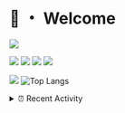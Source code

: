 # 👋 ・ Welcome
![](https://komarev.com/ghpvc/?username=Lorenzo0111)

![](https://img.shields.io/badge/Java-ED8B00?style=for-the-badge&logo=java&logoColor=white)
![](https://img.shields.io/badge/JavaScript-323330?style=for-the-badge&logo=javascript&logoColor=F7DF1E)
![](https://img.shields.io/badge/Node.js-339933?style=for-the-badge&logo=nodedotjs&logoColor=white)
![](https://img.shields.io/badge/React-20232A?style=for-the-badge&logo=react&logoColor=61DAFB)

[![](https://github-readme-stats.vercel.app/api?username=Lorenzo0111&show_icons=true&count_private=true)](https://github.com/Lorenzo0111)
![Top Langs](https://github-readme-stats.vercel.app/api/top-langs/?username=Lorenzo0111&layout=compact)

<details>
<summary>⏰ Recent Activity</summary>

<!--RECENT_ACTIVITY:start-->
1. ![issueClosed] **Issue closed:** [ZombieStriker/QualityArmoryVehicles2#86](https://github.com/ZombieStriker/QualityArmoryVehicles2/issues/86)
2. ![issueClosed] **Issue closed:** [ZombieStriker/QualityArmoryVehicles2#74](https://github.com/ZombieStriker/QualityArmoryVehicles2/issues/74)
3. ![issueClosed] **Issue closed:** [ZombieStriker/QualityArmoryVehicles2#91](https://github.com/ZombieStriker/QualityArmoryVehicles2/issues/91)
4. ![issueClosed] **Issue closed:** [ZombieStriker/QualityArmoryVehicles2#75](https://github.com/ZombieStriker/QualityArmoryVehicles2/issues/75)
5. ![release] Released [v2.0.6](https://github.com/ZombieStriker/QualityArmory/releases/tag/v2.0.6) in [ZombieStriker/QualityArmory](https://github.com/ZombieStriker/QualityArmory)
6. ![issueClosed] **Issue closed:** [ZombieStriker/QualityArmory#259](https://github.com/ZombieStriker/QualityArmory/issues/259)
7. ![issueClosed] **Issue closed:** [ZombieStriker/QualityArmory#229](https://github.com/ZombieStriker/QualityArmory/issues/229)
8. ![comment] **Commented:** [ZombieStriker/QualityArmory#292](https://github.com/ZombieStriker/QualityArmory/issues/292#issuecomment-1077459997)
9. ![comment] **Commented:** [ZombieStriker/QualityArmory#286](https://github.com/ZombieStriker/QualityArmory/pull/286#issuecomment-1077459032)
10. ![comment] **Commented:** [ZombieStriker/QualityArmory#284](https://github.com/ZombieStriker/QualityArmory/pull/284#issuecomment-1077459006)
<!--RECENT_ACTIVITY:end-->


<!--RECENT_ACTIVITY:last_update-->
Last Updated: Saturday, April 2nd, 2022, 12:19:49 PM
<!--RECENT_ACTIVITY:last_update_end-->
</details>

[issueOpened]: https://cdn.jsdelivr.net/gh/Readme-Workflows/Readme-Icons@main/icons/octicons/IssueOpenedOld.svg
[issueClosed]: https://cdn.jsdelivr.net/gh/Readme-Workflows/Readme-Icons@main/icons/octicons/IssueClosedOld.svg

[prOpened]: https://cdn.jsdelivr.net/gh/Readme-Workflows/Readme-Icons@main/icons/octicons/PullRequestOpened.svg
[prClosed]: https://cdn.jsdelivr.net/gh/Readme-Workflows/Readme-Icons@main/icons/octicons/PullRequestClosed.svg
[prMerged]: https://cdn.jsdelivr.net/gh/Readme-Workflows/Readme-Icons@main/icons/octicons/PullRequestMerged.svg

[comment]: https://cdn.jsdelivr.net/gh/Readme-Workflows/Readme-Icons@main/icons/octicons/Comment.svg

[changesRequested]: https://cdn.jsdelivr.net/gh/Readme-Workflows/Readme-Icons@main/icons/octicons/RequestedChanges.svg
[approved]: https://cdn.jsdelivr.net/gh/Readme-Workflows/Readme-Icons@main/icons/octicons/ApprovedChanges.svg

[repoCreated]: https://cdn.jsdelivr.net/gh/Readme-Workflows/Readme-Icons@main/icons/octicons/Repository.svg
[release]: https://cdn.jsdelivr.net/gh/Readme-Workflows/Readme-Icons@main/icons/octicons/Release.svg
[star]: https://cdn.jsdelivr.net/gh/Readme-Workflows/Readme-Icons@main/icons/octicons/StarredRepository.svg
[wiki]: https://cdn.jsdelivr.net/gh/Readme-Workflows/Readme-Icons@main/icons/octicons/Wiki.svg
[fork]: https://cdn.jsdelivr.net/gh/Readme-Workflows/Readme-Icons@main/icons/octicons/ForkedRepository.svg
[people]: https://cdn.jsdelivr.net/gh/Readme-Workflows/Readme-Icons@main/icons/octicons/People.svg
